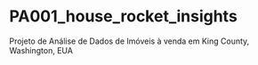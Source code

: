 # PA001_house_rocket_insights
Projeto de Análise de Dados de Imóveis à venda em King County, Washington, EUA
